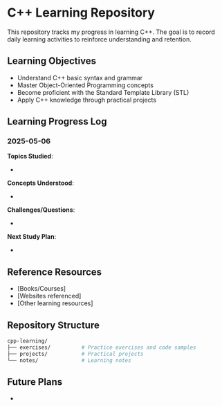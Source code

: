 # C++ Learning Repository

This repository tracks my progress in learning C++. The goal is to record daily learning activities to reinforce understanding and retention.

## Learning Objectives

- Understand C++ basic syntax and grammar
- Master Object-Oriented Programming concepts
- Become proficient with the Standard Template Library (STL)
- Apply C++ knowledge through practical projects

## Learning Progress Log

### 2025-05-06

**Topics Studied**:

-

**Concepts Understood**:

-

**Challenges/Questions**:

-

**Next Study Plan**:

-

## Reference Resources

- [Books/Courses]
- [Websites referenced]
- [Other learning resources]

## Repository Structure

```bash
cpp-learning/
├── exercises/          # Practice exercises and code samples
├── projects/           # Practical projects
└── notes/              # Learning notes
```

## Future Plans

-